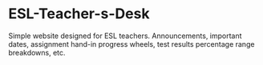 # ESL-Teacher-s-Desk
Simple website designed for ESL teachers. Announcements, important dates, assignment hand-in progress wheels, test results percentage range breakdowns, etc.
